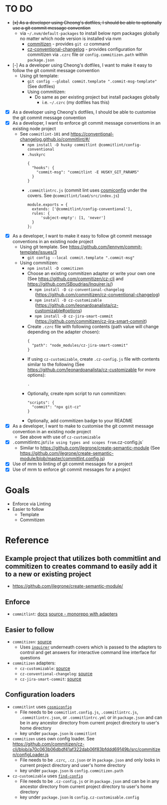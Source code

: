# TO DO
- ~~[x] As a developer using Cheong's dotfiles, I should be able to optionally use a git commit message convention~~
  - via `~/.nvm/default-packages` to install below npm packages globally no matter which node version is installed via nvm
    - [commitizen](http://commitizen.github.io/cz-cli/) - provides `git cz` command
    - [cz-conventional-changelog](https://github.com/commitizen/cz-conventional-changelog) - provides configuration for commitizen via `.czrc` file or `config.commitizen.path` within `package.json`
- [-] As a developer using Cheong's dotfiles, I want to make it easy to follow the git commit message convention
  - Using git template:
      - `git config --global commit.template ".commit-msg-template"` (See dotfiles)
      - Using commitizen:
        - Do same as per existing project but install packages globally
          - i.e. `~/.czrc` (my dotfiles has this)
- [x] As a developer using Cheong's dotfiles, I should be able to customise the git commit message convention
- [x] As a developer, I want to enforce git commit message conventions in an existing node project
  - See `commitlint-101` and https://conventional-changelog.github.io/commitlint/#/
    - `npm install -D husky commitlint @commitlint/config-conventional`
    - `.huskyrc`
      ```
      {
        "hooks": {
          "commit-msg": "commitlint -E HUSKY_GIT_PARAMS"
        }
      }
      ```
    - `.commitlintrc.js` (commit lint uses [cosmiconfig](https://github.com/davidtheclark/cosmiconfig/) under the covers. See `@commitlint/load/src/index.js`)
      ```
      module.exports = {
        extends: ['@commitlint/config-conventional'],
        rules: {
            'subject-empty': [1, 'never']
        }
      };
      ```
- [x] As a developer, I want to make it easy to follow git commit message conventions in an existing node project
  - Using git template. See https://github.com/lennym/commit-template/issues/3
    - `git config --local commit.template ".commit-msg"`
  - Using commitizen:
    -  `npm install -D commitizen`
    - Choose an existing commitizen adapter or write your own one (See https://github.com/commitizen/cz-cli and https://github.com/SBoudrias/Inquirer.js/)
      -  `npm install -D cz-conventional-changelog` (https://github.com/commitizen/cz-conventional-changelog)
      -  `npm install -D cz-customizable` (https://github.com/leonardoanalista/cz-customizable#options)
      -  `npm install -D cz-jira-smart-commit` (https://github.com/commitizen/cz-jira-smart-commit)
    - Create `.czrc` file with following contents (path value will change depending on the adapter chosen):
      ```
      {
        "path": "node_modules/cz-jira-smart-commit"
      }
      ```
    - If using `cz-customizable`, create `.cz-config.js` file with contents similar to the following (See https://github.com/leonardoanalista/cz-customizable for more options):
      ```
      .
      ```
    - Optionally, create npm script to run commitizen:
      ```
      "scripts": {
        "commit": "npx git-cz"
      }
      ```
    - Optionally, add commitizen badge to your README
- [x] As a developer, I want to make to customise the git commit message convention in an existing node project
  - See above with use of `cz-customizable`
- [x] `.`commitlintrc.js` file using types and scopes from `.cz-config.js`
  - Similar to https://github.com/jlegrone/create-semantic-module (See https://github.com/jlegrone/create-semantic-module/blob/master/commitlint.config.js)
- [x] Use of mrm to linting of git commit messages for a project
- [x] Use of mrm to enforce git commit messages for a project

# Goals
- Enforce via Linting
- Easier to follow
  - Template
  - Commitizen

# Reference
## Example project that utilizes both commitlint and commitizen to creates command to easily add it to a new or existing project
-  https://github.com/jlegrone/create-semantic-module/
## Enforce
- `commitlint`: [docs](https://conventional-changelog.github.io/commitlint/#/) [source - monorepo with adapters](https://github.com/conventional-changelog/commitlint)

## Easier to follow
- `commitizen`: [source](https://github.com/commitizen/cz-cli)
  - Uses [`inquirer`](https://github.com/SBoudrias/Inquirer.js/) underneath covers which is passed to the adapters to control and get answers for interactive command line interface for questions
- `commitizen` adapters:
  - `cz-customizable`: [source](https://github.com/leonardoanalista/cz-customizable)
  - `cz-conventional-changelog`: [source](ccc)
  - `cz-jira-smart-commit`: [source](https://github.com/commitizen/cz-jira-smart-commit)

## Configuration loaders
- `commitlint` uses [`cosmiconfig`](https://github.com/davidtheclark/cosmiconfig)
  - File needs to be `commitlint.config.js`, `.commitlintrc.js`, `.commitlintrc.json`, or `.commitlintrc.yml` or in `package.json` and can be in any ancestor directory from current project directory to user's home directory
  - key under `package.json` is `commitlint`
- `commitizen` uses own config loader. See https://github.com/commitizen/cz-cli/blob/a70c063b06dbdf41af322dab06f83bfddd69149b/src/commitizen/configLoader.js
  - File needs to be `.czrc`, `.cz.json` or in `package.json` and only looks in current project directory and user's home directory
  - key under `package.json` is `config.commitizen.path`
- `cz-customizable` uses [`find-config`](https://github.com/shannonmoeller/find-config)
  - File needs to be `.cz-config.js` or in `package.json` and can be in any ancestor directory from current project directory to user's home directory
  - key under `package.json` is `config.cz-customisable.config`
